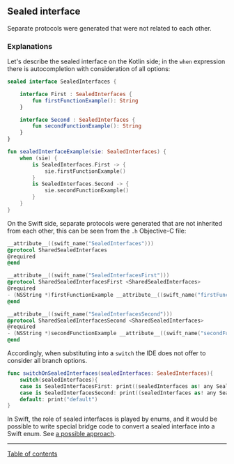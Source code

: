 ## Sealed interface

Separate protocols were generated that were not related to each other.

### Explanations

Let's describe the sealed interface on the Kotlin side; in the `when` expression there is autocompletion with consideration of all options:

```kotlin
sealed interface SealedInterfaces {

    interface First : SealedInterfaces {
        fun firstFunctionExample(): String
    }

    interface Second : SealedInterfaces {
        fun secondFunctionExample(): String
    }
}

fun sealedInterfaceExample(sie: SealedInterfaces) {
    when (sie) {
        is SealedInterfaces.First -> {
            sie.firstFunctionExample()
        }
        is SealedInterfaces.Second -> {
            sie.secondFunctionExample()
        }
    }
}
```

On the Swift side, separate protocols were generated that are not inherited from each other, this can be seen from the `.h` Objective-C file: 

```objective-c
__attribute__((swift_name("SealedInterfaces")))
@protocol SharedSealedInterfaces
@required
@end

__attribute__((swift_name("SealedInterfacesFirst")))
@protocol SharedSealedInterfacesFirst <SharedSealedInterfaces>
@required
- (NSString *)firstFunctionExample __attribute__((swift_name("firstFunctionExample()")));
@end

__attribute__((swift_name("SealedInterfacesSecond")))
@protocol SharedSealedInterfacesSecond <SharedSealedInterfaces>
@required
- (NSString *)secondFunctionExample __attribute__((swift_name("secondFunctionExample()")));
@end
```

Accordingly, when substituting into a `switch` the IDE does not offer to consider all branch options.

```swift
func switchOnSealedInterfaces(sealedInterfaces: SealedInterfaces){
    switch(sealedInterfaces){
    case is SealedInterfacesFirst: print((sealedInterfaces as! any SealedInterfacesFirst as SealedInterfacesFirst).firstFunctionExample())
    case is SealedInterfacesSecond: print((sealedInterfaces as! any SealedInterfacesSecond as SealedInterfacesSecond).secondFunctionExample())
    default: print("default")
}
```

In Swift, the role of sealed interfaces is played by enums, and it would be possible to write special bridge code to convert a sealed interface into a Swift enum. See [a possible approach](/docs/classes/Sealed%20class.md).

---
[Table of contents](/README.md)
